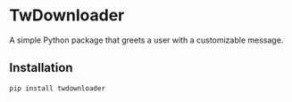 # TwDownloader

A simple Python package that greets a user with a customizable message.

## Installation

```bash
pip install twdownloader